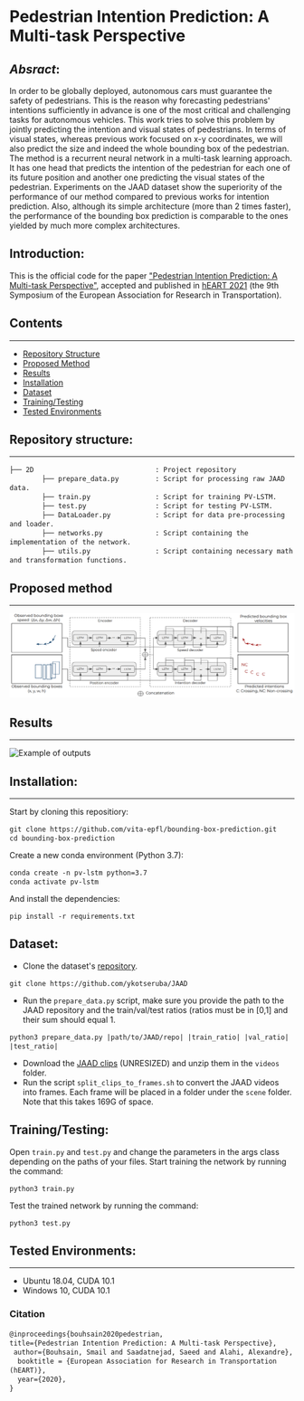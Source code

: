 # Pedestrian Intention Prediction: A Multi-task Perspective

## _Absract_:
In order to be globally deployed, autonomous cars must guarantee the safety of pedestrians. This is the reason why forecasting pedestrians' intentions sufficiently in advance is one of the most critical and challenging tasks for autonomous vehicles.
This work tries to solve this problem by jointly predicting the intention and visual states of pedestrians.
In terms of visual states, whereas previous work focused on x-y coordinates, we will also predict the size and indeed the whole bounding box of the pedestrian.
The method is a recurrent neural network in a multi-task learning approach. It has one head that predicts the intention of the pedestrian for each one of its future position and another one predicting the visual states of the pedestrian.
Experiments on the JAAD dataset show the superiority of the performance of our method compared to previous works for intention prediction.
Also, although its simple architecture (more than 2 times faster), the performance of the bounding box prediction is comparable to the ones yielded by much more complex architectures.

## Introduction:
This is the official code for the paper ["Pedestrian Intention Prediction: A Multi-task Perspective"](https://arxiv.org/abs/2010.10270), accepted and published in [hEART 2021](http://www.heart-web.org/) (the 9th Symposium of the European Association for Research in Transportation).

## Contents
------------
  * [Repository Structure](#repository-structure)
  * [Proposed Method](#proposed-method)
  * [Results](#results)
  * [Installation](#installation)
  * [Dataset](#dataset)
  * [Training/Testing](#training-testing)
  * [Tested Environments](#tested-environments)
  
## Repository structure:
------------
    ├── 2D                              : Project repository
            ├── prepare_data.py         : Script for processing raw JAAD data.
            ├── train.py                : Script for training PV-LSTM.  
            ├── test.py                 : Script for testing PV-LSTM.  
            ├── DataLoader.py           : Script for data pre-processing and loader. 
            ├── networks.py             : Script containing the implementation of the network.
            ├── utils.py                : Script containing necessary math and transformation functions.
            
## Proposed method
-------------
![Our proposed multitask Position-Speed-LSTM (PV-LSTM) architecture](Images/network.PNG)


## Results
--------------
![Example of outputs](Images/visualizations.png)
  
## Installation:
------------
Start by cloning this repositiory:
```
git clone https://github.com/vita-epfl/bounding-box-prediction.git
cd bounding-box-prediction
```
Create a new conda environment (Python 3.7):
```
conda create -n pv-lstm python=3.7
conda activate pv-lstm
```
And install the dependencies:
```
pip install -r requirements.txt
```

## Dataset:
  
  * Clone the dataset's [repository](https://github.com/ykotseruba/JAAD).
  ```
  git clone https://github.com/ykotseruba/JAAD
  ```
  * Run the `prepare_data.py` script, make sure you provide the path to the JAAD repository and the train/val/test ratios (ratios must be in [0,1] and their sum should equal 1.
  ```
  python3 prepare_data.py |path/to/JAAD/repo| |train_ratio| |val_ratio| |test_ratio|
  ```
  * Download the [JAAD clips](http://data.nvision2.eecs.yorku.ca/JAAD_dataset/) (UNRESIZED) and unzip them in the `videos` folder.
  * Run the script `split_clips_to_frames.sh` to convert the JAAD videos into frames. Each frame will be placed in a folder under the `scene` folder. Note that this takes 169G of space.
  
  
## Training/Testing:
Open `train.py` and `test.py` and change the parameters in the args class depending on the paths of your files.
Start training the network by running the command:
```
python3 train.py
```
Test the trained network by running the command:
```
python3 test.py
```

## Tested Environments:
------------
  * Ubuntu 18.04, CUDA 10.1
  * Windows 10, CUDA 10.1



### Citation

```
@inproceedings{bouhsain2020pedestrian,
title={Pedestrian Intention Prediction: A Multi-task Perspective},
 author={Bouhsain, Smail and Saadatnejad, Saeed and Alahi, Alexandre},
  booktitle = {European Association for Research in Transportation  (hEART)},
  year={2020},
}
```

